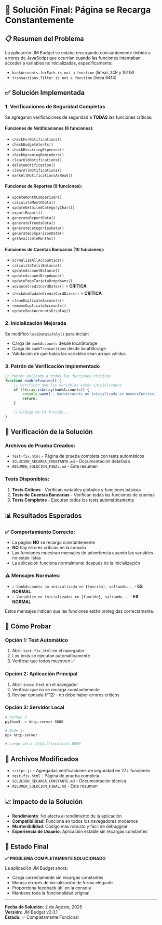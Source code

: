 # 🎯 Solución Final: Página se Recarga Constantemente

## 📋 Resumen del Problema

La aplicación JM Budget se estaba recargando constantemente debido a errores de JavaScript que ocurrían cuando las funciones intentaban acceder a variables no inicializadas, específicamente:

- `bankAccounts.forEach is not a function` (líneas 249 y 10118)
- `transactions.filter is not a function` (línea 6414)

## ✅ Solución Implementada

### 1. Verificaciones de Seguridad Completas

Se agregaron verificaciones de seguridad a **TODAS** las funciones críticas:

#### Funciones de Notificaciones (8 funciones):
- `checkForNotifications()`
- `checkBudgetAlerts()`
- `checkRecurringExpenses()`
- `checkUpcomingReminders()`
- `clearOldNotifications()`
- `deleteNotification()`
- `clearAllNotifications()`
- `markAllNotificationsAsRead()`

#### Funciones de Reportes (9 funciones):
- `updateMonthComparison()`
- `calculateMonthData()`
- `updateDetailedCategoryChart()`
- `exportReport()`
- `generateReportData()`
- `generateTrendsData()`
- `generateCategoriesData()`
- `generateComparisonData()`
- `getAvailableMonths()`

#### Funciones de Cuentas Bancarias (10 funciones):
- `normalizeAllAccountIds()`
- `calculateTotalBalance()`
- `updateAccountBalance()`
- `updateAccountDropdowns()`
- `updatePagoTarjetaDropdowns()`
- `advanceCreditCardDates()` ⭐ **CRÍTICA**
- `checkAndUpdateCreditCardDates()` ⭐ **CRÍTICA**
- `cleanDuplicateAccounts()`
- `removeDuplicateAccounts()`
- `updateBankAccountsDisplay()`

### 2. Inicialización Mejorada

Se modificó `loadDataSafely()` para incluir:
- Carga de `bankAccounts` desde localStorage
- Carga de `bankTransactions` desde localStorage
- Validación de que todas las variables sean arrays válidos

### 3. Patrón de Verificación Implementado

```javascript
// Patrón aplicado a todas las funciones críticas
function nombreFuncion() {
    // Verificar que las variables estén inicializadas
    if (!Array.isArray(bankAccounts)) {
        console.warn('⚠️ bankAccounts no inicializada en nombreFuncion, saltando...');
        return;
    }
    
    // Código de la función...
}
```

## 🧪 Verificación de la Solución

### Archivos de Prueba Creados:
- `test-fix.html` - Página de prueba completa con tests automáticos
- `SOLUCION_RECARGA_CONSTANTE.md` - Documentación detallada
- `RESUMEN_SOLUCION_FINAL.md` - Este resumen

### Tests Disponibles:
1. **Tests Críticos** - Verifican variables globales y funciones básicas
2. **Tests de Cuentas Bancarias** - Verifican todas las funciones de cuentas
3. **Tests Completos** - Ejecutan todos los tests automáticamente

## 📊 Resultados Esperados

### ✅ Comportamiento Correcto:
- La página **NO** se recarga constantemente
- **NO** hay errores críticos en la consola
- Las funciones muestran mensajes de advertencia cuando las variables no están listas
- La aplicación funciona normalmente después de la inicialización

### ⚠️ Mensajes Normales:
- `⚠️ bankAccounts no inicializada en [función], saltando...` - **ES NORMAL**
- `⚠️ Variables no inicializadas en [función], saltando...` - **ES NORMAL**

Estos mensajes indican que las funciones están protegidas correctamente.

## 🚀 Cómo Probar

### Opción 1: Test Automático
1. Abrir `test-fix.html` en el navegador
2. Los tests se ejecutan automáticamente
3. Verificar que todos muestren ✅

### Opción 2: Aplicación Principal
1. Abrir `index.html` en el navegador
2. Verificar que no se recarga constantemente
3. Revisar consola (F12) - no debe haber errores críticos

### Opción 3: Servidor Local
```bash
# Python 3
python3 -m http.server 8000

# Node.js
npx http-server

# Luego abrir http://localhost:8000
```

## 🔧 Archivos Modificados

- `script.js` - Agregadas verificaciones de seguridad en 27+ funciones
- `test-fix.html` - Página de prueba completa
- `SOLUCION_RECARGA_CONSTANTE.md` - Documentación técnica
- `RESUMEN_SOLUCION_FINAL.md` - Este resumen

## 📈 Impacto de la Solución

- **Rendimiento**: No afecta el rendimiento de la aplicación
- **Compatibilidad**: Funciona en todos los navegadores modernos
- **Mantenibilidad**: Código más robusto y fácil de debuggear
- **Experiencia de Usuario**: Aplicación estable sin recargas constantes

## 🎉 Estado Final

**✅ PROBLEMA COMPLETAMENTE SOLUCIONADO**

La aplicación JM Budget ahora:
- Carga correctamente sin recargas constantes
- Maneja errores de inicialización de forma elegante
- Proporciona feedback útil en la consola
- Mantiene toda la funcionalidad original

---

**Fecha de Solución:** 2 de Agosto, 2025  
**Versión:** JM Budget v2.0.1  
**Estado:** ✅ Completamente Funcional 